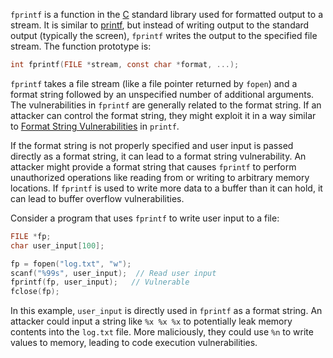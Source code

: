 `fprintf` is a function in the [C](../programming/c.md) standard library used for formatted output to a stream. It is similar to [printf](../programming/printf.md), but instead of writing output to the standard output (typically the screen), `fprintf` writes the output to the specified file stream. The function prototype is:

```c
int fprintf(FILE *stream, const char *format, ...);
```

`fprintf` takes a file stream (like a file pointer returned by `fopen`) and a format string followed by an unspecified number of additional arguments. The vulnerabilities in `fprintf` are generally related to the format string. If an attacker can control the format string, they might exploit it in a way similar to [Format String Vulnerabilities](../security/format.md) in `printf`.

If the format string is not properly specified and user input is passed directly as a format string, it can lead to a format string vulnerability. An attacker might provide a format string that causes `fprintf` to perform unauthorized operations like reading from or writing to arbitrary memory locations. If `fprintf` is used to write more data to a buffer than it can hold, it can lead to buffer overflow vulnerabilities.

Consider a program that uses `fprintf` to write user input to a file:

```c
FILE *fp;
char user_input[100];

fp = fopen("log.txt", "w");
scanf("%99s", user_input);  // Read user input
fprintf(fp, user_input);   // Vulnerable
fclose(fp);
```

In this example, `user_input` is directly used in `fprintf` as a format string. An attacker could input a string like `%x %x %x` to potentially leak memory contents into the `log.txt` file. More maliciously, they could use `%n` to write values to memory, leading to code execution vulnerabilities.